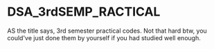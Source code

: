 # DSA_3rdSEMP_RACTICAL
AS the title says, 3rd semester practical codes.
Not that hard btw, you could've just done them by yourself if you had studied well enough.
